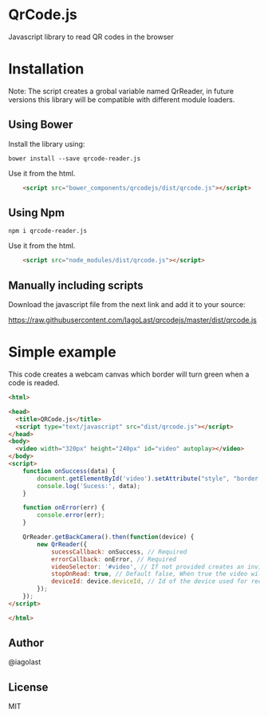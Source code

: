 # QrCode.js

Javascript library to read QR codes in the browser

# Installation

Note: The script creates a grobal variable named QrReader, in future versions this library will be compatible with 
different module loaders.

## Using Bower

Install the library using:

    bower install --save qrcode-reader.js 

Use it from the html.

  ```html
      <script src="bower_components/qrcodejs/dist/qrcode.js"></script>
  ```

## Using Npm

    npm i qrcode-reader.js


Use it from the html.


  ```html
      <script src="node_modules/dist/qrcode.js"></script>
  ```

## Manually including scripts
  
Download the javascript file from the next link and add it to your source:

  https://raw.githubusercontent.com/IagoLast/qrcodejs/master/dist/qrcode.js

# Simple example 

This code creates a webcam canvas which border will turn green when a code is readed.

```html
<html>

<head>
  <title>QRCode.js</title>
  <script type="text/javascript" src="dist/qrcode.js"></script>
</head>
<body>
  <video width="320px" height="240px" id="video" autoplay></video>
</body>
<script>
	function onSuccess(data) {
		document.getElementById('video').setAttribute("style", "border: 3px solid #52e250");
		console.log('Sucess:', data);
	}

	function onError(err) {
		console.error(err);
	}

	QrReader.getBackCamera().then(function(device) {
		new QrReader({
			sucessCallback: onSuccess, // Required
			errorCallback: onError, // Required
			videoSelector: '#video', // If not provided creates an invisible element and decode in background
			stopOnRead: true, // Default false, When true the video will stop once the first QR is read.
			deviceId: device.deviceId, // Id of the device used for recording video.
		});
	});
</script>

</html>
```

## Author
@iagolast

## License
MIT

